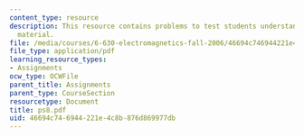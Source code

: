 ```yaml
---
content_type: resource
description: This resource contains problems to test students understanding of course
  material.
file: /media/courses/6-630-electromagnetics-fall-2006/46694c746944221e4c8b876d869977db_ps8.pdf
file_type: application/pdf
learning_resource_types:
- Assignments
ocw_type: OCWFile
parent_title: Assignments
parent_type: CourseSection
resourcetype: Document
title: ps8.pdf
uid: 46694c74-6944-221e-4c8b-876d869977db
---
```

